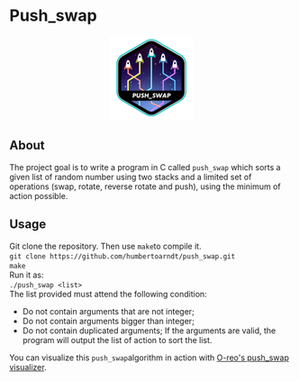 # Push_swap
<div align="center">

![badge](https://github.com/humbertoarndt/humbertoarndt/blob/main/42_badges/push_swape.png)  

</div>

## About
The project goal is to write a program in C called `push_swap` which sorts a given list of random number using two stacks and a limited set of operations (swap, rotate, reverse rotate and push), using the minimum of action possible.

## Usage
Git clone the repository. Then use `make`to compile it.  
```git clone https://github.com/humbertoarndt/push_swap.git```  
```make```  
Run it as:  
```./push_swap <list>```  
The list provided must attend the following condition:
* Do not contain arguments that are not integer;
* Do not contain arguments bigger than integer;
* Do not contain duplicated arguments;
If the arguments are valid, the program will output the list of action to sort the list.

You can visualize this `push_swap`algorithm in action with [O-reo's push_swap visualizer](https://github.com/o-reo/push_swap_visualizer).